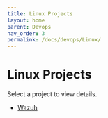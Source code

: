 ```yaml
---
title: Linux Projects
layout: home
parent: Devops
nav_order: 3
permalink: /docs/devops/Linux/
---
```


# Linux Projects

Select a project to view details.

- [Wazuh](/docs/devops/Linux/SIEM-And-XDR/wazuh-introduction/)
<!-- - [Wazuh Indexer](/docs/devops/Linux/SIEM-And-XDR/) -->
